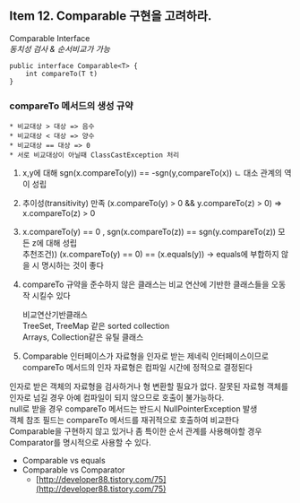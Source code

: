 ## Item 12. Comparable 구현을 고려하라.

Comparable Interface  
_동치성 검사 & 순서비교가 가능_

```
public interface Comparable<T> {
    int compareTo(T t)
}
```

### compareTo 메서드의 생성 규약

```
* 비교대상 > 대상 => 음수
* 비교대상 < 대상 => 양수
* 비교대상 == 대상 => 0
* 서로 비교대상이 아닐때 ClassCastException 처리
```

1. x,y에 대해 sgn\(x.compareTo\(y\)\) == -sgn\(y,compareTo\(x\)\)
   ㄴ 대소 관계의 역이 성립
2. 추이성\(transitivity\) 만족
   \(x.compareTo\(y\) &gt; 0 && y.compareTo\(z\) &gt; 0\) =&gt; x.compareTo\(z\) &gt; 0
3. x.compareTo\(y\) == 0 , sgn\(x.compareTo\(z\)\) == sgn\(y.compareTo\(z\)\) 모든 z에 대해 성립  
   추천조건\)\) \(x.compareTo\(y\) == 0\) == \(x.equals\(y\)\) -&gt; equals에 부합하지 않을 시 명시하는 것이 좋다

4. compareTo 규약을 준수하지 않은 클래스는 비교 연산에 기반한 클래스들을 오동작 시킬수 있다

   비교연산기반클래스  
   TreeSet, TreeMap 같은 sorted collection  
   Arrays, Collection같은 유틸 클래스

5. Comparable 인터페이스가 자료형을 인자로 받는 제네릭 인터페이스이므로 compareTo 메서드의 인자 자료형은 컴파일 시간에 정적으로 결정된다

인자로 받은 객체의 자료형을 검사하거나 형 변환할 필요가 없다. 잘못된 자료형 객체를 인자로 넘길 경우 아예 컴파일이 되지 않으므로 호출이 불가능하다.  
null로 받을 경우 compareTo 메서드는 반드시 NullPointerException 발생  
객체 참조 필드는 compareTo 메서드를 재귀적으로 호출하여 비교한다  
Comparable을 구현하지 않고 있거나 좀 특이한 순서 관계를 사용해야할 경우 Comparator를 명시적으로 사용할 수 있다.

* Comparable vs equals
* Comparable vs Comparator 
  * [http://developer88.tistory.com/75](http://developer88.tistory.com/75)



